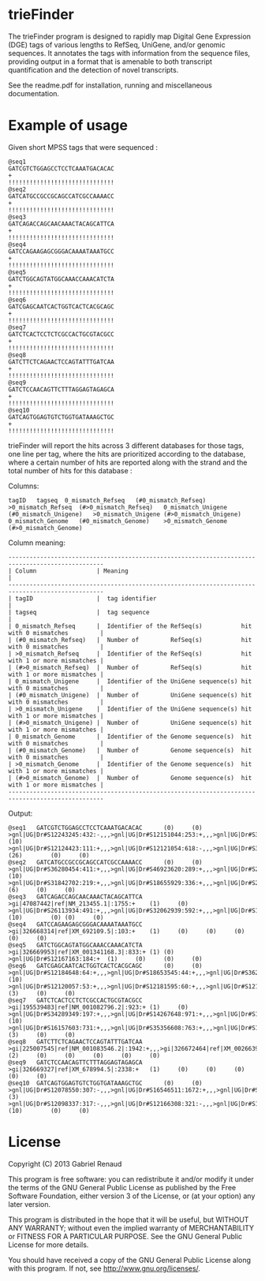 trieFinder
==========

The trieFinder program is designed to rapidly map Digital Gene Expression (DGE) tags of various lengths to RefSeq, UniGene, and/or genomic sequences. It annotates the tags with information from the sequence files, providing output in a format that is amenable to both transcript quantification and the detection of novel transcripts.


See the readme.pdf for installation, running and miscellaneous documentation.


Example of usage
==========

Given short MPSS tags that were sequenced :

    @seq1
    GATCGTCTGGAGCCTCCTCAAATGACACAC
    +
    !!!!!!!!!!!!!!!!!!!!!!!!!!!!!!
    @seq2
    GATCATGCCGCCGCAGCCATCGCCAAAACC
    +
    !!!!!!!!!!!!!!!!!!!!!!!!!!!!!!
    @seq3
    GATCAGACCAGCAACAAACTACAGCATTCA
    +
    !!!!!!!!!!!!!!!!!!!!!!!!!!!!!!
    @seq4
    GATCCAGAAGAGCGGGACAAAATAAATGCC
    +
    !!!!!!!!!!!!!!!!!!!!!!!!!!!!!!
    @seq5
    GATCTGGCAGTATGGCAAACCAAACATCTA
    +
    !!!!!!!!!!!!!!!!!!!!!!!!!!!!!!
    @seq6
    GATCGAGCAATCACTGGTCACTCACGCAGC
    +
    !!!!!!!!!!!!!!!!!!!!!!!!!!!!!!
    @seq7
    GATCTCACTCCTCTCGCCACTGCGTACGCC
    +
    !!!!!!!!!!!!!!!!!!!!!!!!!!!!!!
    @seq8
    GATCTTCTCAGAACTCCAGTATTTGATCAA
    +
    !!!!!!!!!!!!!!!!!!!!!!!!!!!!!!
    @seq9
    GATCTCCAACAGTTCTTTAGGAGTAGAGCA
    +
    !!!!!!!!!!!!!!!!!!!!!!!!!!!!!!
    @seq10
    GATCAGTGGAGTGTCTGGTGATAAAGCTGC
    +
    !!!!!!!!!!!!!!!!!!!!!!!!!!!!!!

trieFinder will report the hits across 3 different databases for those tags, one line per tag, where the hits are prioritized according to the database, where a certain number of hits are reported along with the strand and the total number of hits for this database  :

Columns:

    tagID	tagseq	0_mismatch_Refseq	(#0_mismatch_Refseq)	>0_mismatch_Refseq	(#>0_mismatch_Refseq)	0_mismatch_Unigene	(#0_mismatch_Unigene)	>0_mismatch_Unigene	(#>0_mismatch_Unigene)	0_mismatch_Genome	(#0_mismatch_Genome)	>0_mismatch_Genome	(#>0_mismatch_Genome)

Column meaning:


    -------------------------------------------------------------------------------------------------
    | Column                 | Meaning                                                              |
    -------------------------------------------------------------------------------------------------
    | tagID                  |  tag identifier                                                      | 
    | tagseq                 |  tag sequence                                                        | 
    | 0_mismatch_Refseq      |  Identifier of the RefSeq(s)           hit with 0 mismatches         | 
    | (#0_mismatch_Refseq)   |  Number of         RefSeq(s)           hit with 0 mismatches         | 
    | >0_mismatch_Refseq     |  Identifier of the RefSeq(s)           hit with 1 or more mismatches | 
    | (#>0_mismatch_Refseq)  |  Number of         RefSeq(s)           hit with 1 or more mismatches | 
    | 0_mismatch_Unigene     |  Identifier of the UniGene sequence(s) hit with 0 mismatches         | 
    | (#0_mismatch_Unigene)  |  Number of         UniGene sequence(s) hit with 0 mismatches         | 
    | >0_mismatch_Unigene    |  Identifier of the UniGene sequence(s) hit with 1 or more mismatches | 
    | (#>0_mismatch_Unigene) |  Number of         UniGene sequence(s) hit with 1 or more mismatches | 
    | 0_mismatch_Genome      |  Identifier of the Genome sequence(s)  hit with 0 mismatches         | 
    | (#0_mismatch_Genome)   |  Number of         Genome sequence(s)  hit with 0 mismatches         | 
    | >0_mismatch_Genome     |  Identifier of the Genome sequence(s)  hit with 1 or more mismatches | 
    | (#>0_mismatch_Genome)  |  Number of         Genome sequence(s)  hit with 1 or more mismatches |   
    -------------------------------------------------------------------------------------------------

Output:


    @seq1	GATCGTCTGGAGCCTCCTCAAATGACACAC		(0)		(0)	>gnl|UG|Dr#S12243245:432:-,,,>gnl|UG|Dr#S12151044:253:+,,,>gnl|UG|Dr#S36304394:658:-,,,>gnl|UG|Dr#S12244676:107:+,,,>gnl|UG|Dr#S36299574:226:+,,,>gnl|UG|Dr#S12193130:616:-,,,>gnl|UG|Dr#S34232649:231:+,,,>gnl|UG|Dr#S36316063:668:-,,,>gnl|UG|Dr#S36280735:596:-,,,>gnl|UG|Dr#S18343704:651:-	(10)	>gnl|UG|Dr#S12124423:111:+,,,>gnl|UG|Dr#S12121054:618:-,,,>gnl|UG|Dr#S34224583:229:+,,,>gnl|UG|Dr#S34224301:234:+,,,>gnl|UG|Dr#S12124397:24:+,,,>gnl|UG|Dr#S36315971:655:-,,,>gnl|UG|Dr#S21009866:626:-,,,>gnl|UG|Dr#S18222838:626:-,,,>gnl|UG|Dr#S12125085:620:-,,,>gnl|UG|Dr#S18221142:649:-	(26)		(0)		(0)
    @seq2	GATCATGCCGCCGCAGCCATCGCCAAAACC		(0)		(0)	>gnl|UG|Dr#S36280454:411:+,,,>gnl|UG|Dr#S46923620:289:+,,,>gnl|UG|Dr#S24522822:344:+,,,>gnl|UG|Dr#S34306077:328:+,,,>gnl|UG|Dr#S24523153:348:+,,,>gnl|UG|Dr#S19528905:350:+,,,>gnl|UG|Dr#S52625016:213:+,,,>gnl|UG|Dr#S26412454:367:+,,,>gnl|UG|Dr#S12281713:329:+,,,>gnl|UG|Dr#S19069881:355:+	(10)	>gnl|UG|Dr#S31842702:219:+,,,>gnl|UG|Dr#S18655929:336:+,,,>gnl|UG|Dr#S21532139:379:+,,,>gnl|UG|Dr#S16007879:388:+,,,>gnl|UG|Dr#S26411042:285:+,,,>gnl|UG|Dr#S15988909:325:+	(6)		(0)		(0)
    @seq3	GATCAGACCAGCAACAAACTACAGCATTCA	>gi|47087442|ref|NM_213455.1|:1755:+	(1)		(0)	>gnl|UG|Dr#S26113934:491:+,,,>gnl|UG|Dr#S32062939:592:+,,,>gnl|UG|Dr#S16155405:386:+,,,>gnl|UG|Dr#S31888623:819:+,,,>gnl|UG|Dr#S36329495:711:-,,,>gnl|UG|Dr#S32029339:731:-,,,>gnl|UG|Dr#S31881829:118:+,,,>gnl|UG|Dr#S12247787:64:+,,,>gnl|UG|Dr#S31884660:575:+,,,>gnl|UG|Dr#S26113583:550:+	(10)		(0)	(0)		(0)
    @seq4	GATCCAGAAGAGCGGGACAAAATAAATGCC	>gi|326668314|ref|XM_692109.5|:103:+	(1)		(0)		(0)		(0)		(0)		(0)
    @seq5	GATCTGGCAGTATGGCAAACCAAACATCTA	>gi|326669953|ref|XM_001341168.3|:833:+	(1)	(0)	>gnl|UG|Dr#S12167163:184:+	(1)		(0)		(0)		(0)
    @seq6	GATCGAGCAATCACTGGTCACTCACGCAGC		(0)		(0)	>gnl|UG|Dr#S12184648:64:+,,,>gnl|UG|Dr#S18653545:44:+,,,>gnl|UG|Dr#S36222728:143:+,,,>gnl|UG|Dr#S36233154:90:+,,,>gnl|UG|Dr#S12283737:131:+,,,>gnl|UG|Dr#S27069424:105:+,,,>gnl|UG|Dr#S14274622:60:+,,,>gnl|UG|Dr#S12226371:132:+,,,>gnl|UG|Dr#S27073093:84:+,,,>gnl|UG|Dr#S27059264:66:+	(10)	>gnl|UG|Dr#S12120057:53:+,,,>gnl|UG|Dr#S12181595:60:+,,,>gnl|UG|Dr#S12110458:53:+	(3)		(0)		(0)
    @seq7	GATCTCACTCCTCTCGCCACTGCGTACGCC	>gi|195539483|ref|NM_001082796.2|:923:+	(1)		(0)	>gnl|UG|Dr#S34289349:197:+,,,>gnl|UG|Dr#S14267648:971:+,,,>gnl|UG|Dr#S12210562:362:+,,,>gnl|UG|Dr#S24604573:34:+,,,>gnl|UG|Dr#S12369849:157:+,,,>gnl|UG|Dr#S37452744:923:+,,,>gnl|UG|Dr#S12256675:220:+,,,>gnl|UG|Dr#S31851124:410:+,,,>gnl|UG|Dr#S17837918:946:+,,,>gnl|UG|Dr#S31869489:75:+	(10)	>gnl|UG|Dr#S16157603:731:+,,,>gnl|UG|Dr#S35356608:763:+,,,>gnl|UG|Dr#S12100358:625:+	(3)		(0)		(0)
    @seq8	GATCTTCTCAGAACTCCAGTATTTGATCAA	>gi|225007545|ref|NM_001083546.2|:1942:+,,,>gi|326672464|ref|XM_002663974.2|:1942:+	(2)		(0)		(0)		(0)		(0)		(0)
    @seq9	GATCTCCAACAGTTCTTTAGGAGTAGAGCA	>gi|326669327|ref|XM_678994.5|:2338:+	(1)		(0)		(0)		(0)		(0)		(0)
    @seq10	GATCAGTGGAGTGTCTGGTGATAAAGCTGC		(0)		(0)	>gnl|UG|Dr#S12078550:307:-,,,>gnl|UG|Dr#S16546511:1672:+,,,>gnl|UG|Dr#S19861994:1672:+	(3)	>gnl|UG|Dr#S12098337:317:-,,,>gnl|UG|Dr#S12166308:321:-,,,>gnl|UG|Dr#S15997299:323:-,,,>gnl|UG|Dr#S20967007:1675:+,,,>gnl|UG|Dr#S32027677:337:-,,,>gnl|UG|Dr#S32054770:274:+,,,>gnl|UG|Dr#S34830601:295:+,,,>gnl|UG|Dr#S41574179:1684:+,,,>gnl|UG|Dr#S46922454:1659:+,,,>gnl|UG|Dr#S12113846:285:-	(10)		(0)		(0)




License
==========

Copyright (C) 2013 Gabriel Renaud

This program is free software: you can redistribute it and/or modify
it under the terms of the GNU General Public License as published by
the Free Software Foundation, either version 3 of the License, or
(at your option) any later version.

This program is distributed in the hope that it will be useful,
but WITHOUT ANY WARRANTY; without even the implied warranty of
MERCHANTABILITY or FITNESS FOR A PARTICULAR PURPOSE.  See the
GNU General Public License for more details.

You should have received a copy of the GNU General Public License
along with this program.  If not, see <http://www.gnu.org/licenses/>.

